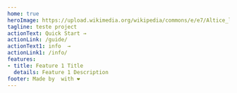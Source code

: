 ```yaml
---
home: true
heroImage: https://upload.wikimedia.org/wikipedia/commons/e/e7/Altice_logo_%28new%29.png
tagline: teste project
actionText: Quick Start →
actionLink: /guide/
actionText1: info  →
actionLink1: /info/
features:
- title: Feature 1 Title
  details: Feature 1 Description
footer: Made by  with ❤️ 
---
```


